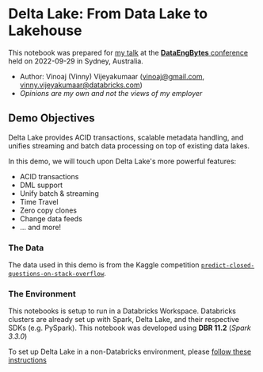 # Delta Lake: From Data Lake to Lakehouse

This notebook was prepared for [my talk](https://dataengconf.com.au/conference/schedule) at the [**DataEngBytes** conference](https://dataengconf.com.au/conference/sydney) held on 2022-09-29 in Sydney, Australia.

- Author: Vinoaj (Vinny) Vijeyakumaar (vinoaj@gmail.com, vinny.vijeyakumaar@databricks.com)
- _Opinions are my own and not the views of my employer_


## Demo Objectives

Delta Lake provides ACID transactions, scalable metadata handling, and unifies streaming and batch data processing on top of existing data lakes. 

In this demo, we will touch upon Delta Lake's more powerful features:
* ACID transactions
* DML support
* Unify batch & streaming
* Time Travel
* Zero copy clones
* Change data feeds
* ... and more!


### The Data

The data used in this demo is from the Kaggle competition [`predict-closed-questions-on-stack-overflow`](https://www.kaggle.com/competitions/predict-closed-questions-on-stack-overflow/overview).


### The Environment
This notebooks is setup to run in a Databricks Workspace. Databricks clusters are already set up with Spark, Delta Lake, and their respective SDKs (e.g. PySpark). This notebook was developed using **DBR 11.2** (_Spark 3.3.0_)

To set up Delta Lake in a non-Databricks environment, please [follow these instructions](https://docs.delta.io/latest/quick-start.html)